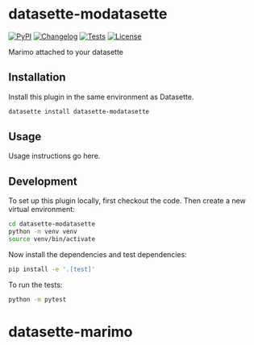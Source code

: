 # datasette-modatasette

[![PyPI](https://img.shields.io/pypi/v/datasette-modatasette.svg)](https://pypi.org/project/datasette-modatasette/)
[![Changelog](https://img.shields.io/github/v/release/koaning/datasette-modatasette?include_prereleases&label=changelog)](https://github.com/koaning/datasette-modatasette/releases)
[![Tests](https://github.com/koaning/datasette-modatasette/actions/workflows/test.yml/badge.svg)](https://github.com/koaning/datasette-modatasette/actions/workflows/test.yml)
[![License](https://img.shields.io/badge/license-Apache%202.0-blue.svg)](https://github.com/koaning/datasette-modatasette/blob/main/LICENSE)

Marimo attached to your datasette

## Installation

Install this plugin in the same environment as Datasette.
```bash
datasette install datasette-modatasette
```
## Usage

Usage instructions go here.

## Development

To set up this plugin locally, first checkout the code. Then create a new virtual environment:
```bash
cd datasette-modatasette
python -m venv venv
source venv/bin/activate
```
Now install the dependencies and test dependencies:
```bash
pip install -e '.[test]'
```
To run the tests:
```bash
python -m pytest
```
# datasette-marimo
